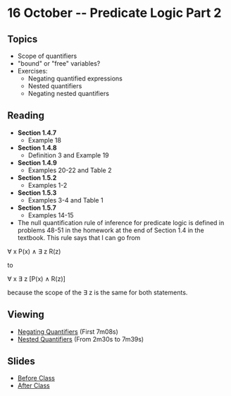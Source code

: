 # 16 October -- Predicate Logic Part 2

## Topics

- Scope of quantifiers
- "bound" or "free" variables?
- Exercises:
  - Negating quantified expressions
  - Nested quantifiers
  - Negating nested quantifiers

## Reading

- **Section 1.4.7**
  - Example 18
- **Section 1.4.8**
  - Definition 3 and Example 19
- **Section 1.4.9**
  - Examples 20-22 and Table 2
- **Section 1.5.2**
  - Examples 1-2
- **Section 1.5.3**
  - Examples 3-4 and Table 1
- **Section 1.5.7**
  - Examples 14-15
- The null quantification rule of inference for predicate logic is defined in problems 48-51 in the homework at the end of Section 1.4 in the textbook. This rule says that I can go from

∀ x P(x) ∧ ∃ z R(z)

to

∀ x ∃ z [P(x) ∧ R(z)]

because the scope of the ∃ z is the same for both statements.

## Viewing

- <a href="https://www.youtube.com/watch?v=8eCZ1suibCw&list=PLl-gb0E4MII28GykmtuBXNUNoej-vY5Rz&index=12"> Negating Quantifiers</a> (First 7m08s)
- <a href="https://www.youtube.com/watch?v=Jth7m3j8uGA&list=PLl-gb0E4MII28GykmtuBXNUNoej-vY5Rz&index=13">Nested Quantifiers</a> (From 2m30s to 7m39s)

## Slides

- <a href="PredicateLogic2_Fall_2023.pptx"> Before Class</a>
- <a href="PredicateLogic2_Fall_2023_after_class.pptx"> After Class</a>